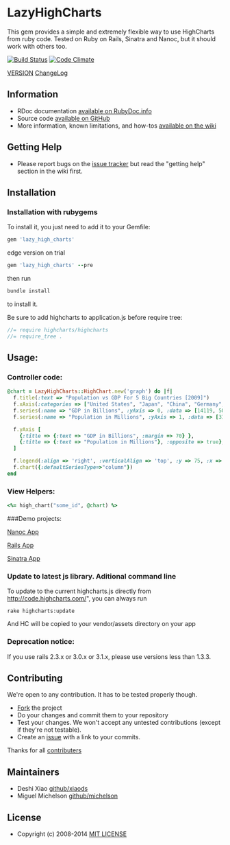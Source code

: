 # LazyHighCharts

This gem provides a simple and extremely flexible way to use HighCharts from ruby code.
Tested on Ruby on Rails, Sinatra and Nanoc, but it should work with others too.


[![Build Status](https://travis-ci.org/michelson/lazy_high_charts.png?branch=master)](http://travis-ci.org/michelson/lazy_high_charts)
[![Code Climate](https://codeclimate.com/github/michelson/lazy_high_charts.png)](https://codeclimate.com/github/michelson/lazy_high_charts)

[VERSION](https://github.com/michelson/lazy_high_charts/blob/master/GEM_VERSION)
[ChangeLog](https://github.com/michelson/lazy_high_charts/blob/master/CHANGELOG.md)

## Information

* RDoc documentation [available on RubyDoc.info](http://rubydoc.info/gems/lazy_high_charts/frames)
* Source code [available on GitHub](http://github.com/michelson/lazy_high_charts)
* More information, known limitations, and how-tos [available on the wiki](https://github.com/michelson/lazy_high_charts/wiki)

## Getting Help

* Please report bugs on the [issue tracker](http://github.com/michelson/lazy_high_charts/issues) but read the "getting help" section in the wiki first.

## Installation

### Installation with rubygems

To install it, you just need to add it to your Gemfile:

```ruby
gem 'lazy_high_charts'
```
edge version on trial
```ruby
gem 'lazy_high_charts' --pre
```

then run

```bash
bundle install
```

to install it.

Be sure to add highcharts to application.js before require tree:

```javascript
//= require highcharts/highcharts
//= require_tree .
```

## Usage:

### Controller code:
```ruby
@chart = LazyHighCharts::HighChart.new('graph') do |f|
  f.title(:text => "Population vs GDP For 5 Big Countries [2009]")
  f.xAxis(:categories => ["United States", "Japan", "China", "Germany", "France"])
  f.series(:name => "GDP in Billions", :yAxis => 0, :data => [14119, 5068, 4985, 3339, 2656])
  f.series(:name => "Population in Millions", :yAxis => 1, :data => [310, 127, 1340, 81, 65])

  f.yAxis [
    {:title => {:text => "GDP in Billions", :margin => 70} },
    {:title => {:text => "Population in Millions"}, :opposite => true},
  ]

  f.legend(:align => 'right', :verticalAlign => 'top', :y => 75, :x => -50, :layout => 'vertical',)
  f.chart({:defaultSeriesType=>"column"})
end
```

### View Helpers:
```ruby
<%= high_chart("some_id", @chart) %>
```

###Demo projects:

[Nanoc App](spec/dummy_nanoc/README.md)

[Rails App](spec/dummy_rails/README.md)

[Sinatra App](spec/dummy_sinatra/README.md)


### Update to latest js library. Aditional command line

  To update to the current highcharts.js directly from http://code.highcharts.com/",  you can always run

    rake highcharts:update

  And HC will be copied to your vendor/assets directory on your app

### Deprecation notice:

If you use rails 2.3.x or 3.0.x or 3.1.x, please use versions less than 1.3.3.

## Contributing

We're open to any contribution. It has to be tested properly though.

* [Fork](http://help.github.com/forking/) the project
* Do your changes and commit them to your repository
* Test your changes. We won't accept any untested contributions (except if they're not testable).
* Create an [issue](https://github.com/michelson/lazy_high_charts/issues) with a link to your commits.

Thanks for all [contributers](https://github.com/michelson/lazy_high_charts/contributors)

## Maintainers
* Deshi Xiao [github/xiaods](https://github.com/xiaods)
* Miguel Michelson [github/michelson](https://github.com/michelson)

## License
* Copyright (c) 2008-2014 [MIT LICENSE](MIT-LICENSE)
